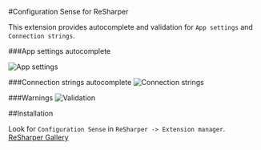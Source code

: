 #Configuration Sense for ReSharper

This extension provides autocomplete and validation for `App settings` and `Connection strings`.  

###App settings autocomplete

![App settings](https://github.com/olsh/resharper-configuration-sense/raw/master/images/app-settings.png)

###Connection strings autocomplete
![Connection strings](https://github.com/olsh/resharper-configuration-sense/raw/master/images/connections-strings.png)

###Warnings
![Validation](https://github.com/olsh/resharper-configuration-sense/raw/master/images/app-settings-warning.png)

##Installation

Look for `Configuration Sense` in `ReSharper -> Extension manager`.
[ReSharper Gallery](https://resharper-plugins.jetbrains.com/packages/Resharper.ConfigurationSense/)